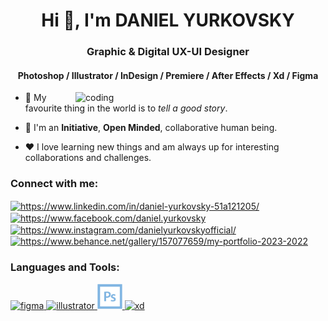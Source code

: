 <h1 align="center">Hi 👋, I'm DANIEL YURKOVSKY</h1>
<h3 align="center">Graphic & Digital UX-UI Designer</h3>
<h4 align="center">Photoshop / Illustrator / InDesign / Premiere / After Effects / Xd / Figma</h4>

<img align="right" alt="coding" width="400" src="https://cdn.dribbble.com/users/347174/screenshots/2958807/charlie-loader.gif">


- 🌱 My favourite thing in the world is to *tell a good story*.

- 💬 I'm an **Initiative**, **Open Minded**, collaborative human being.
- ❤️ I love learning new things and am always up for interesting collaborations and challenges.

<h3 align="left">Connect with me:</h3>
<p align="left">
<a href="https://linkedin.com/in/https://www.linkedin.com/in/daniel-yurkovsky-51a121205/" target="blank"><img align="center" src="https://raw.githubusercontent.com/rahuldkjain/github-profile-readme-generator/master/src/images/icons/Social/linked-in-alt.svg" alt="https://www.linkedin.com/in/daniel-yurkovsky-51a121205/" height="30" width="40" /></a>
<a href="https://fb.com/https://www.facebook.com/daniel.yurkovsky" target="blank"><img align="center" src="https://raw.githubusercontent.com/rahuldkjain/github-profile-readme-generator/master/src/images/icons/Social/facebook.svg" alt="https://www.facebook.com/daniel.yurkovsky" height="30" width="40" /></a>
<a href="https://instagram.com/https://www.instagram.com/danielyurkovskyofficial/" target="blank"><img align="center" src="https://raw.githubusercontent.com/rahuldkjain/github-profile-readme-generator/master/src/images/icons/Social/instagram.svg" alt="https://www.instagram.com/danielyurkovskyofficial/" height="30" width="40" /></a>
<a href="https://www.behance.net/https://www.behance.net/gallery/157077659/my-portfolio-2023-2022" target="blank"><img align="center" src="https://raw.githubusercontent.com/rahuldkjain/github-profile-readme-generator/master/src/images/icons/Social/behance.svg" alt="https://www.behance.net/gallery/157077659/my-portfolio-2023-2022" height="30" width="40" /></a>
</p>

<h3 align="left">Languages and Tools:</h3>
<p align="left"> <a href="https://www.figma.com/" target="_blank" rel="noreferrer"> <img src="https://www.vectorlogo.zone/logos/figma/figma-icon.svg" alt="figma" width="40" height="40"/> </a> <a href="https://www.adobe.com/in/products/illustrator.html" target="_blank" rel="noreferrer"> <img src="https://www.vectorlogo.zone/logos/adobe_illustrator/adobe_illustrator-icon.svg" alt="illustrator" width="40" height="40"/> </a> <a href="https://www.photoshop.com/en" target="_blank" rel="noreferrer"> <img src="https://raw.githubusercontent.com/devicons/devicon/master/icons/photoshop/photoshop-line.svg" alt="photoshop" width="40" height="40"/> </a> <a href="https://www.adobe.com/products/xd.html" target="_blank" rel="noreferrer"> <img src="https://cdn.worldvectorlogo.com/logos/adobe-xd.svg" alt="xd" width="40" height="40"/> </a> </p>

